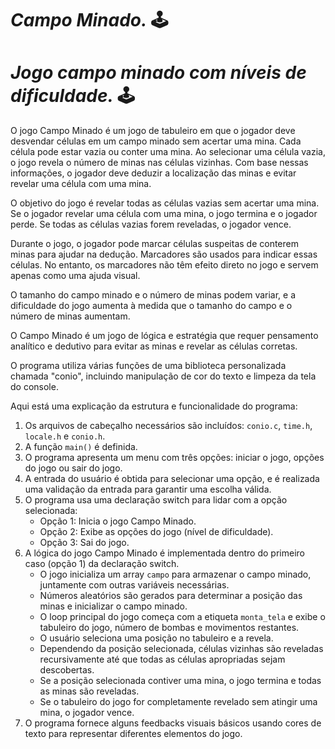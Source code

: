 # <i> Campo Minado. </i> 🕹️
# <i> Jogo campo minado com níveis de dificuldade. </i> 🕹️

O jogo Campo Minado é um jogo de tabuleiro em que o jogador deve desvendar células em um campo minado sem acertar uma mina. Cada célula pode estar vazia ou conter uma mina. Ao selecionar uma célula vazia, o jogo revela o número de minas nas células vizinhas. Com base nessas informações, o jogador deve deduzir a localização das minas e evitar revelar uma célula com uma mina.

O objetivo do jogo é revelar todas as células vazias sem acertar uma mina. Se o jogador revelar uma célula com uma mina, o jogo termina e o jogador perde. Se todas as células vazias forem reveladas, o jogador vence.

Durante o jogo, o jogador pode marcar células suspeitas de conterem minas para ajudar na dedução. Marcadores são usados para indicar essas células. No entanto, os marcadores não têm efeito direto no jogo e servem apenas como uma ajuda visual.

O tamanho do campo minado e o número de minas podem variar, e a dificuldade do jogo aumenta à medida que o tamanho do campo e o número de minas aumentam.

O Campo Minado é um jogo de lógica e estratégia que requer pensamento analítico e dedutivo para evitar as minas e revelar as células corretas.

O programa utiliza várias funções de uma biblioteca personalizada chamada "conio", incluindo manipulação de cor do texto e limpeza da tela do console.

Aqui está uma explicação da estrutura e funcionalidade do programa:

1. Os arquivos de cabeçalho necessários são incluídos: `conio.c`, `time.h`, `locale.h` e `conio.h`.
2. A função `main()` é definida.
3. O programa apresenta um menu com três opções: iniciar o jogo, opções do jogo ou sair do jogo.
4. A entrada do usuário é obtida para selecionar uma opção, e é realizada uma validação da entrada para garantir uma escolha válida.
5. O programa usa uma declaração switch para lidar com a opção selecionada:
   - Opção 1: Inicia o jogo Campo Minado.
   - Opção 2: Exibe as opções do jogo (nível de dificuldade).
   - Opção 3: Sai do jogo.
6. A lógica do jogo Campo Minado é implementada dentro do primeiro caso (opção 1) da declaração switch.
   - O jogo inicializa um array `campo` para armazenar o campo minado, juntamente com outras variáveis necessárias.
   - Números aleatórios são gerados para determinar a posição das minas e inicializar o campo minado.
   - O loop principal do jogo começa com a etiqueta `monta_tela` e exibe o tabuleiro do jogo, número de bombas e movimentos restantes.
   - O usuário seleciona uma posição no tabuleiro e a revela.
   - Dependendo da posição selecionada, células vizinhas são reveladas recursivamente até que todas as células apropriadas sejam descobertas.
   - Se a posição selecionada contiver uma mina, o jogo termina e todas as minas são reveladas.
   - Se o tabuleiro do jogo for completamente revelado sem atingir uma mina, o jogador vence.
7. O programa fornece alguns feedbacks visuais básicos usando cores de texto para representar diferentes elementos do jogo.
